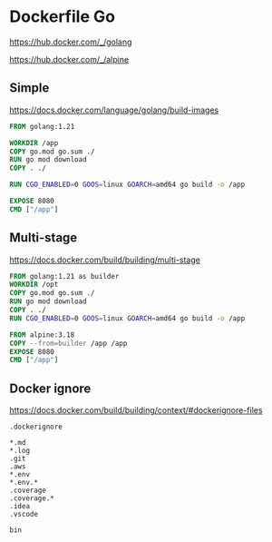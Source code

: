 # Dockerfile Go

https://hub.docker.com/_/golang

https://hub.docker.com/_/alpine

## Simple

https://docs.docker.com/language/golang/build-images

```Dockerfile
FROM golang:1.21

WORKDIR /app
COPY go.mod go.sum ./
RUN go mod download
COPY . ./

RUN CGO_ENABLED=0 GOOS=linux GOARCH=amd64 go build -o /app

EXPOSE 8080
CMD ["/app"]
```

## Multi-stage

https://docs.docker.com/build/building/multi-stage

```Dockerfile
FROM golang:1.21 as builder
WORKDIR /opt
COPY go.mod go.sum ./
RUN go mod download
COPY . ./
RUN CGO_ENABLED=0 GOOS=linux GOARCH=amd64 go build -o /app

FROM alpine:3.18
COPY --from=builder /app /app
EXPOSE 8080
CMD ["/app"]
```

## Docker ignore

https://docs.docker.com/build/building/context/#dockerignore-files

`.dockerignore`
```
*.md
*.log
.git
.aws
*.env
*.env.*
.coverage
.coverage.*
.idea
.vscode

bin
```
